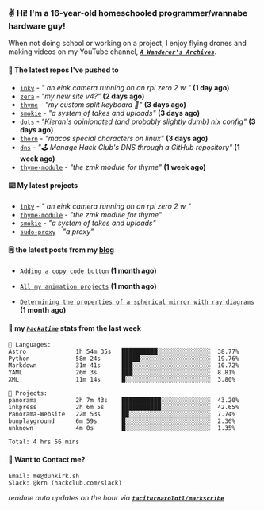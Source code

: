 ### ✌️ Hi! I'm a 16-year-old homeschooled programmer/wannabe hardware guy!

When not doing school or working on a project, I enjoy flying drones and making videos on my YouTube channel, [**_`A Wanderer's Archives`_**](https://youtube.com/@wanderer.archives).

#### 👷 The latest repos I've pushed to

- [`inky`](https://github.com/taciturnaxolotl/inky) - _" an eink camera running on an rpi zero 2 w "_ **(1 day ago)**
- [`zera`](https://github.com/taciturnaxolotl/zera) - _"my new site v4?"_ **(2 days ago)**
- [`thyme`](https://github.com/taciturnaxolotl/thyme) - _"my custom split keyboard 🫶"_ **(3 days ago)**
- [`smokie`](https://github.com/taciturnaxolotl/smokie) - _"a system of takes and uploads"_ **(3 days ago)**
- [`dots`](https://github.com/taciturnaxolotl/dots) - _"Kieran's opinionated (and probably slightly dumb) nix config"_ **(3 days ago)**
- [`thorn`](https://github.com/taciturnaxolotl/thorn) - _"macos special characters on linux"_ **(3 days ago)**
- [`dns`](https://github.com/hackclub/dns) - _"🕹 Manage Hack Club's DNS through a GitHub repository"_ **(1 week ago)**
- [`thyme-module`](https://github.com/taciturnaxolotl/thyme-module) - _"the zmk module for thyme"_ **(1 week ago)**

#### ⌨️ My latest projects

- [`inky`](https://github.com/taciturnaxolotl/inky) - _" an eink camera running on an rpi zero 2 w "_
- [`thyme-module`](https://github.com/taciturnaxolotl/thyme-module) - _"the zmk module for thyme"_
- [`smokie`](https://github.com/taciturnaxolotl/smokie) - _"a system of takes and uploads"_
- [`sudo-proxy`](https://github.com/taciturnaxolotl/sudo-proxy) - _"a proxy"_

#### 🗒️ the latest posts from my [blog](https://dunkirk.sh)

- [`Adding a copy code button`](https://dunkirk.sh/blog/adding-a-copy-button/) **(1 month ago)**

- [`All my animation projects`](https://dunkirk.sh/blog/my-animations/) **(1 month ago)**

- [`Determining the properties of a spherical mirror with ray diagrams`](https://dunkirk.sh/blog/spherical-ray-diagrams/) **(1 month ago)**



#### 📡 my [_`hackatime`_](https://waka.hackclub.com) stats from the last week

```text
💾 Languages:
Astro              1h 54m 35s   ██████████░░░░░░░░░░░░░░░  38.77%
Python             58m 24s      █████░░░░░░░░░░░░░░░░░░░░  19.76%
Markdown           31m 41s      ███░░░░░░░░░░░░░░░░░░░░░░  10.72%
YAML               26m 3s       ███░░░░░░░░░░░░░░░░░░░░░░  8.81%
XML                11m 14s      █░░░░░░░░░░░░░░░░░░░░░░░░  3.80%

💼 Projects:
panorama           2h 7m 43s    ███████████░░░░░░░░░░░░░░  43.20%
inkpress           2h 6m 5s     ███████████░░░░░░░░░░░░░░  42.65%
Panorama-Website   22m 53s      ██░░░░░░░░░░░░░░░░░░░░░░░  7.74%
bunplayground      6m 59s       █░░░░░░░░░░░░░░░░░░░░░░░░  2.36%
unknown            4m 0s        █░░░░░░░░░░░░░░░░░░░░░░░░  1.35%

Total: 4 hrs 56 mins
```

#### 📮 Want to Contact me?

```text
Email: me@dunkirk.sh
Slack: @krn (hackclub.com/slack)
```

_readme auto updates on the hour via [**`taciturnaxolotl/markscribe`**](https://github.com/taciturnaxolotl/markscribe)_
